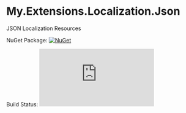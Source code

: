# My.Extensions.Localization.Json
JSON Localization Resources

NuGet Package: [![NuGet](https://img.shields.io/nuget/v/My.Extensions.Localization.Json.svg)](https://www.nuget.org/packages/My.Extensions.Localization.Json/2.1.0)

Build Status: [![Build Status](https://hishamco.visualstudio.com/GitHub%20OSS/_apis/build/status/hishamco.My.Extensions.Localization.Json?branchName=master)](https://hishamco.visualstudio.com/GitHub%20OSS/_build/latest?definitionId=1&branchName=master)
